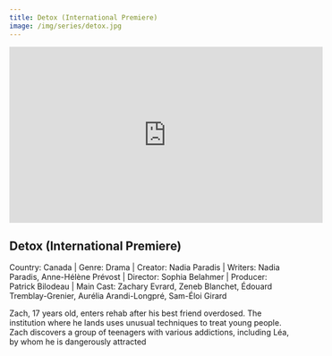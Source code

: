 ```yaml
---
title: Detox (International Premiere)
image: /img/series/detox.jpg
---
```

<iframe width="560" height="315" src="https://vimeo.com/787691818/a3a0d22a58" frameborder="0" allow="accelerometer; autoplay; encrypted-media; gyroscope; picture-in-picture" allowfullscreen></iframe>

## Detox (International Premiere)
Country: Canada | Genre: Drama | Creator: Nadia Paradis | Writers: Nadia Paradis, Anne-Hélène Prévost | Director: Sophia Belahmer | Producer: Patrick Bilodeau | Main Cast: Zachary Evrard, Zeneb Blanchet, Édouard Tremblay-Grenier, Aurélia Arandi-Longpré, Sam-Éloi Girard

Zach, 17 years old, enters rehab after his best friend overdosed. The institution where he lands uses unusual techniques to treat young people. Zach discovers a group of teenagers with various addictions, including Léa, by whom he is dangerously attracted